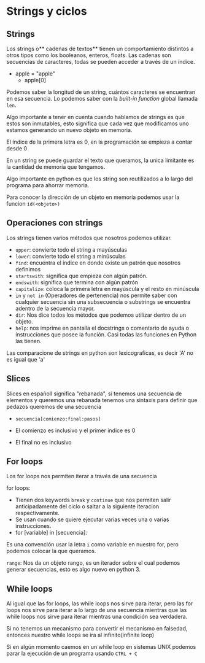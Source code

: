 # Strings y ciclos
## Strings
Los strings o** cadenas de textos** tienen un comportamiento distintos a otros tipos como los booleanos, enteros, floats. Las cadenas son secuencias de caracteres, todas se pueden acceder a través de un índice.
- apple = "apple"
    - apple[0]

Podemos saber la longitud de un string, cuántos caracteres se encuentran en esa secuencia. Lo podemos saber con la *built-in function* global llamada `len`.

Algo importante a tener en cuenta cuando hablamos de strings es que estos son inmutables, esto significa que cada vez que modificamos uno estamos generando un nuevo objeto en memoria.

El índice de la primera letra es 0, en la programación se empieza a contar desde 0

En un string se puede guardar el texto que queramos, la unica limitante es la cantidad de memoria que tengamos.

Algo importante en python es que los string son reutilizados a lo largo del programa para ahorrar memoria.

Para conocer la dirección de un objeto en memoria podemos usar la funcion `id(<objeto>)`

## Operaciones con strings
Los strings tienen varios métodos que nosotros podemos utilizar.

- `upper`: convierte todo el string a mayúsculas
- `lower`: convierte todo el string a minúsculas
- `find`: encuentra el indice en donde existe un patrón que nosotros definimos
- `startswith`: significa que empieza con algún patrón.
- `endswith`: significa que termina con algún patrón
- `capitalize`: coloca la primera letra en mayúscula y el resto en minúscula
- `in` y `not in` (Operadores de pertenencia) nos permite saber con cualquier secuencia sin una subsecuencia o substrings se encuentra adentro de la secuencia mayor.
- `dir`: Nos dice todos los métodos que podemos utilizar dentro de un objeto.
- `help`: nos imprime en pantalla el docstrings o comentario de ayuda o instrucciones que posee la función. Casi todas las funciones en Python las tienen.

Las comparacione de strings en python son lexicograficas, es decir 'A' no es igual que 'a'
## Slices
Slices en españoll significa "rebanada", si tenemos una secuencia de elementos y queremos una rebanada tenemos
una sintaxis para definir que pedazos queremos de una secuencia

- `secuencia[comienzo:final:pasos]`

- El comienzo es inclusivo y el primer indice es 0
- El final no es inclusivo
## For loops
Los for loops nos permiten iterar a través de una secuencia

for loops:
   - Tienen dos keywords `break` y `continue` que nos permiten salir anticipadamente del ciclo o saltar a la siguiente iteracion respectivamente.
   - Se usan cuando se quiere ejecutar varias veces una o varias instrucciones.
   - for [variable] in [secuencia]:


Es una convención usar la letra `i` como variable en nuestro for, pero podemos colocar la que queramos.

`range`: Nos da un objeto rango, es un iterador sobre el cual podemos generar secuencias, esto es algo nuevo en python 3.

## While loops
Al igual que las for loops, las while loops nos sirve para iterar, pero las for loops nos sirve para iterar a lo largo de una secuencia mientras que las while loops nos sirve para iterar mientras una condición sea verdadera.

Si no tenemos un mecanismo para convertir el mecanismo en falsedad, entonces nuestro while loops se ira al infinito(infinite loop)

Si en algún momento caemos en un while loop en sistemas UNIX podemos parar la ejecución de un programa usando `CTRL + C`